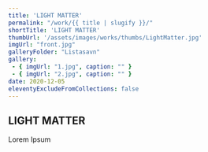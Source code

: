 ```yaml
---
title: 'LIGHT MATTER'
permalink: "/work/{{ title | slugify }}/"
shortTitle: 'LIGHT MATTER'
thumbUrl: '/assets/images/works/thumbs/LightMatter.jpg'
imgUrl: "front.jpg"
galleryFolder: "Listasavn"
gallery:
 - { imgUrl: "1.jpg", caption: "" }
 - { imgUrl: "2.jpg", caption: "" }
date: 2020-12-05
eleventyExcludeFromCollections: false
---
```



<div class="Grid Grid--gutters Grid--full large-Grid--fit">
  <div class="Grid-cell">
    <div class='headerGroup'>
      <h2>LIGHT MATTER</h2>
      <p>Lorem Ipsum</p>
    </div>
  </div>
</div>
